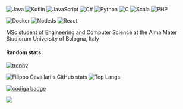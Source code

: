 ![Java](https://img.shields.io/badge/Java-Proficient-brightgreen?style=flat&logo=java&logoColor=white)
![Kotlin](https://img.shields.io/badge/Kotlin-Fluent-green?style=flat&logo=kotlin&logoColor=white)
![JavaScript](https://img.shields.io/badge/JavaScript-Fluent-green?style=flat&logo=javascript&logoColor=white)
![C#](https://img.shields.io/badge/C%23-Intermediate-blue?style=flat&logo=c%20sharp&logoColor=white)
![Python](https://img.shields.io/badge/Python-Average-yellow?style=flat&logo=python&logoColor=white)
![C](https://img.shields.io/badge/C-Average-yellow?style=flat&logo=c&logoColor=white)
![Scala](https://img.shields.io/badge/Scala-Beginner-orange?style=flat&logo=scala&logoColor=white)
![PHP](https://img.shields.io/badge/PHP-I%20hate%20it-red?style=flat&logo=php&logoColor=white)

![Docker](https://img.shields.io/badge/Docker-Intermediate-blue?style=flat&logo=docker&logoColor=white)
![NodeJs](https://img.shields.io/badge/Node.js-Fluent-green?style=flat&logo=node.js&logoColor=white)
![React](https://img.shields.io/badge/React-Good-green?style=flat&logo=node.js&logoColor=white)

MSc student of Engineering and Computer Science at the Alma Mater Studiorum University of Bologna, Italy

#### Random stats

[![trophy](https://github-profile-trophy.vercel.app/?username=filocava99&theme=onedark)](https://github.com/ryo-ma/github-profile-trophy)

![Filippo Cavallari's GitHub stats](https://github-readme-stats.vercel.app/api?username=filocava99&theme=synthwave)
![Top Langs](https://github-readme-stats.vercel.app/api/top-langs/?username=Filocava99&theme=synthwave&layout=compact&exclude_repo=Procedural-low-poly-terrain-generation-with-Unity3D)

<a href="https://app.codiga.io/hub/user/github/Filocava99">
   <img src="https://api.codiga.io/public/badge/user/github/Filocava99?style=dark" alt="codiga badge" />
</a>

<!-- [![trophy](https://github-profile-trophy.vercel.app/?username=Filocava99&theme=synthwave)](https://github.com/Filocava99/github-profile-trophy) -->

<img
  src="https://cr-ss-service.azurewebsites.net/api/ScreenShot?widget=summary&username=filocava99&badges=3&show-avatar=false&style=--header-bg-color:%23000;--border-radius:10px"
/>
